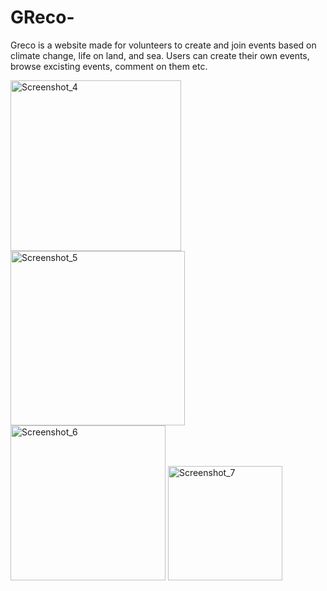 # GReco-
Greco is a website made for volunteers to create and join events based on climate change, life on land, and sea. Users can create their own events, browse excisting events, comment on them etc.

<img width="273" alt="Screenshot_4" src="https://user-images.githubusercontent.com/37144010/157081028-7df49bae-de04-4b13-8f22-442ddee3b3e4.png">

<img width="279" alt="Screenshot_5" src="https://user-images.githubusercontent.com/37144010/157081055-82ff2de6-94d6-436f-a0e7-a967f86b62b0.png">

<img width="248" alt="Screenshot_6" src="https://user-images.githubusercontent.com/37144010/157081069-c09eadde-7007-496f-accf-2b0e05d91947.png">

<img width="183" alt="Screenshot_7" src="https://user-images.githubusercontent.com/37144010/157081076-4f22f1db-d697-456d-b276-2913b3bccce1.png">

